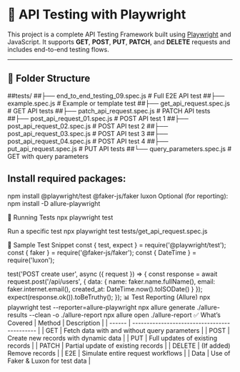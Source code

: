 # 🧪 API Testing with Playwright

This project is a complete API Testing Framework built using [Playwright](https://playwright.dev/) and JavaScript. It supports **GET**, **POST**, **PUT**, **PATCH**, and **DELETE** requests and includes end-to-end testing flows.

---

## 📁 Folder Structure
##tests/
##├── end_to_end_testing_09.spec.js     # Full E2E API test
##├── example.spec.js                   # Example or template test
##├── get_api_request.spec.js           # GET API tests
##├── patch_api_request.spec.js         # PATCH API tests
##├── post_api_request_01.spec.js       # POST API test 1
##├── post_api_request_02.spec.js       # POST API test 2
##├── post_api_request_03.spec.js       # POST API test 3
##├── post_api_request_04.spec.js       # POST API test 4
##├── put_api_request.spec.js           # PUT API tests
##└── query_parameters.spec.js          # GET with query parameters



## Install required packages:
npm install @playwright/test @faker-js/faker luxon
Optional (for reporting):
npm install -D allure-playwright

🚀 Running Tests
npx playwright test

Run a specific test
npx playwright test tests/get_api_request.spec.js

🧪 Sample Test Snippet
const { test, expect } = require('@playwright/test');
const { faker } = require('@faker-js/faker');
const { DateTime } = require('luxon');

test('POST create user', async ({ request }) => {
  const response = await request.post('/api/users', {
    data: {
      name: faker.name.fullName(),
      email: faker.internet.email(),
      created_at: DateTime.now().toISODate()
    }
  });
  expect(response.ok()).toBeTruthy();
});
📊 Test Reporting (Allure)
npx playwright test --reporter=allure-playwright
npx allure generate ./allure-results --clean -o ./allure-report
npx allure open ./allure-report
✅ What’s Covered
| Method | Description                                  |
| ------ | -------------------------------------------- |
| GET    | Fetch data with and without query parameters |
| POST   | Create new records with dynamic data         |
| PUT    | Full updates of existing records             |
| PATCH  | Partial update of existing records           |
| DELETE | (If added) Remove records                    |
| E2E    | Simulate entire request workflows            |
| Data   | Use of Faker & Luxon for test data           |


